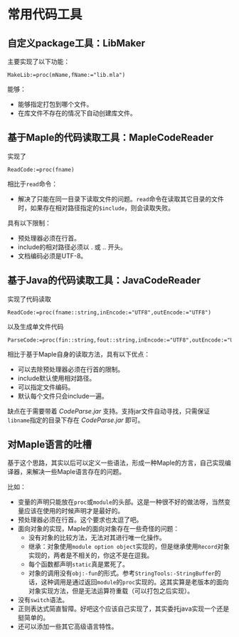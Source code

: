 # 常用代码工具

## 自定义package工具：LibMaker
主要实现了以下功能：
```
MakeLib:=proc(mName,fName:="lib.mla")
```
能够：
+ 能够指定打包到哪个文件。
+ 在库文件不存在的情况下自动创建库文件。

## 基于Maple的代码读取工具：MapleCodeReader
实现了
```
ReadCode:=proc(fname)
```
相比于`read`命令：
+ 解决了只能在同一目录下读取文件的问题。`read`命令在读取其它目录的文件时，如果存在相对路径指定的`$include`，则会读取失败。

具有以下限制：
+ 预处理器必须在行首。
+ include的相对路径必须以 . 或 .. 开头。
+ 文档编码必须是UTF-8。

## 基于Java的代码读取工具：JavaCodeReader
实现了代码读取
```
ReadCode:=proc(fname::string,inEncode:="UTF8",outEncode:="UTF8")
```
以及生成单文件代码
```
ParseCode:=proc(fin::string,fout::string,inEncode:="UTF8",outEncode:="UTF8")
```

相比于基于Maple自身的读取方法，具有以下优点：
+ 可以去除预处理器必须在行首的限制。
+ include默认使用相对路径。
+ 可以指定文件编码。
+ 默认每个文件只会include一遍。

缺点在于需要带着 *CodeParse.jar* 支持。支持jar文件自动寻找，只需保证`libname`指定的目录下存在 *CodeParse.jar* 即可。

## 对Maple语言的吐槽
基于这个思路，其实以后可以定义一些语法，形成一种Maple的方言，自己实现编译器，来解决一些Maple语言存在的问题。

比如：
+ 变量的声明只能放在`proc`或`module`的头部。这是一种很不好的做法呀，当然变量应该在使用的时候声明才是最好的。
+ 预处理器必须在行首。这个要求也太逗了吧。
+ 面向对象的实现，Maple的面向对象存在一些奇怪的问题：
    + 没有对象的比较方法，无法对其进行唯一化操作。
    + 继承：对象使用`module option object`实现的，但是继承使用`Record`对象实现的，两者是不相关的，你这不是在逗我。
    + 每个函数都声明`static`真是累死了。
    + 对象的调用没有`obj:-fun`的形式。参考`StringTools:-StringBuffer`的话，这种调用是通过返回`module`的`proc`实现的。这其实算是老版本的面向对象实现方法，但是无法运算符重载（可以打包之后实现）。
+ 没有`switch`语法。
+ 正则表达式简直智障。好吧这个应该自己实现了，其实委托java实现一个还是挺简单的。
+ 还可以添加一些其它高级语言特性。

